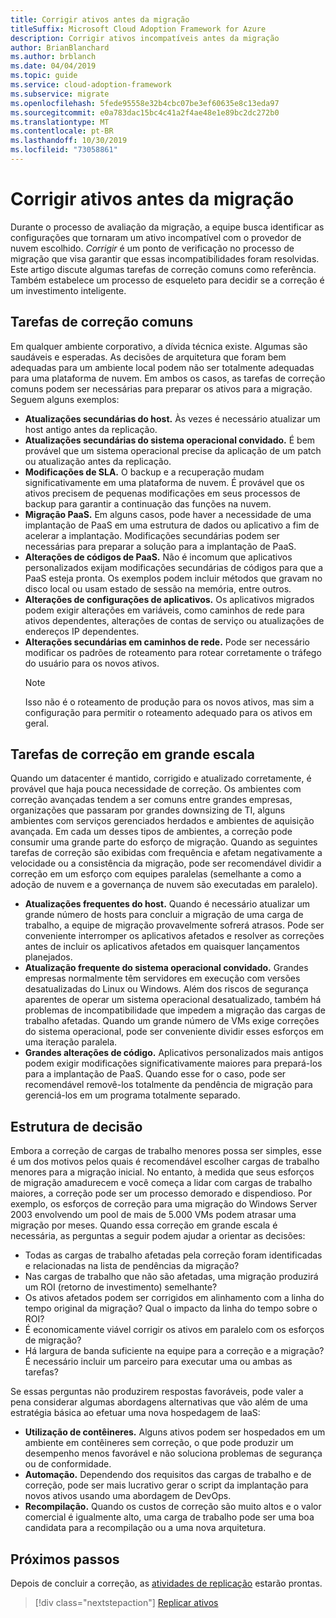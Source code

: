 ```yaml
---
title: Corrigir ativos antes da migração
titleSuffix: Microsoft Cloud Adoption Framework for Azure
description: Corrigir ativos incompatíveis antes da migração
author: BrianBlanchard
ms.author: brblanch
ms.date: 04/04/2019
ms.topic: guide
ms.service: cloud-adoption-framework
ms.subservice: migrate
ms.openlocfilehash: 5fede95558e32b4cbc07be3ef60635e8c13eda97
ms.sourcegitcommit: e0a783dac15bc4c41a2f4ae48e1e89bc2dc272b0
ms.translationtype: MT
ms.contentlocale: pt-BR
ms.lasthandoff: 10/30/2019
ms.locfileid: "73058861"
---
```

# <a name="remediate-assets-prior-to-migration"></a>Corrigir ativos antes da migração

Durante o processo de avaliação da migração, a equipe busca identificar as configurações que tornaram um ativo incompatível com o provedor de nuvem escolhido. *Corrigir* é um ponto de verificação no processo de migração que visa garantir que essas incompatibilidades foram resolvidas. Este artigo discute algumas tarefas de correção comuns como referência. Também estabelece um processo de esqueleto para decidir se a correção é um investimento inteligente.

## <a name="common-remediation-tasks"></a>Tarefas de correção comuns

Em qualquer ambiente corporativo, a dívida técnica existe. Algumas são saudáveis e esperadas. As decisões de arquitetura que foram bem adequadas para um ambiente local podem não ser totalmente adequadas para uma plataforma de nuvem. Em ambos os casos, as tarefas de correção comuns podem ser necessárias para preparar os ativos para a migração. Seguem alguns exemplos:

- **Atualizações secundárias do host.** Às vezes é necessário atualizar um host antigo antes da replicação.
- **Atualizações secundárias do sistema operacional convidado.** É bem provável que um sistema operacional precise da aplicação de um patch ou atualização antes da replicação.
- **Modificações de SLA.** O backup e a recuperação mudam significativamente em uma plataforma de nuvem. É provável que os ativos precisem de pequenas modificações em seus processos de backup para garantir a continuação das funções na nuvem.
- **Migração PaaS.** Em alguns casos, pode haver a necessidade de uma implantação de PaaS em uma estrutura de dados ou aplicativo a fim de acelerar a implantação. Modificações secundárias podem ser necessárias para preparar a solução para a implantação de PaaS.
- **Alterações de códigos de PaaS.** Não é incomum que aplicativos personalizados exijam modificações secundárias de códigos para que a PaaS esteja pronta. Os exemplos podem incluir métodos que gravam no disco local ou usam estado de sessão na memória, entre outros.
- **Alterações de configurações de aplicativos.** Os aplicativos migrados podem exigir alterações em variáveis, como caminhos de rede para ativos dependentes, alterações de contas de serviço ou atualizações de endereços IP dependentes.
- **Alterações secundárias em caminhos de rede.** Pode ser necessário modificar os padrões de roteamento para rotear corretamente o tráfego do usuário para os novos ativos.
    > [!NOTE]
    > Isso não é o roteamento de produção para os novos ativos, mas sim a configuração para permitir o roteamento adequado para os ativos em geral.

## <a name="large-scale-remediation-tasks"></a>Tarefas de correção em grande escala

Quando um datacenter é mantido, corrigido e atualizado corretamente, é provável que haja pouca necessidade de correção. Os ambientes com correção avançadas tendem a ser comuns entre grandes empresas, organizações que passaram por grandes downsizing de TI, alguns ambientes com serviços gerenciados herdados e ambientes de aquisição avançada. Em cada um desses tipos de ambientes, a correção pode consumir uma grande parte do esforço de migração. Quando as seguintes tarefas de correção são exibidas com frequência e afetam negativamente a velocidade ou a consistência da migração, pode ser recomendável dividir a correção em um esforço com equipes paralelas (semelhante a como a adoção de nuvem e a governança de nuvem são executadas em paralelo).

- **Atualizações frequentes do host.** Quando é necessário atualizar um grande número de hosts para concluir a migração de uma carga de trabalho, a equipe de migração provavelmente sofrerá atrasos. Pode ser conveniente interromper os aplicativos afetados e resolver as correções antes de incluir os aplicativos afetados em quaisquer lançamentos planejados.
- **Atualização frequente do sistema operacional convidado.** Grandes empresas normalmente têm servidores em execução com versões desatualizadas do Linux ou Windows. Além dos riscos de segurança aparentes de operar um sistema operacional desatualizado, também há problemas de incompatibilidade que impedem a migração das cargas de trabalho afetadas. Quando um grande número de VMs exige correções do sistema operacional, pode ser conveniente dividir esses esforços em uma iteração paralela.
- **Grandes alterações de código.** Aplicativos personalizados mais antigos podem exigir modificações significativamente maiores para prepará-los para a implantação de PaaS. Quando esse for o caso, pode ser recomendável removê-los totalmente da pendência de migração para gerenciá-los em um programa totalmente separado.

## <a name="decision-framework"></a>Estrutura de decisão

Embora a correção de cargas de trabalho menores possa ser simples, esse é um dos motivos pelos quais é recomendável escolher cargas de trabalho menores para a migração inicial. No entanto, à medida que seus esforços de migração amadurecem e você começa a lidar com cargas de trabalho maiores, a correção pode ser um processo demorado e dispendioso. Por exemplo, os esforços de correção para uma migração do Windows Server 2003 envolvendo um pool de mais de 5.000 VMs podem atrasar uma migração por meses. Quando essa correção em grande escala é necessária, as perguntas a seguir podem ajudar a orientar as decisões:

- Todas as cargas de trabalho afetadas pela correção foram identificadas e relacionadas na lista de pendências da migração?
- Nas cargas de trabalho que não são afetadas, uma migração produzirá um ROI (retorno de investimento) semelhante?
- Os ativos afetados podem ser corrigidos em alinhamento com a linha do tempo original da migração? Qual o impacto da linha do tempo sobre o ROI?
- É economicamente viável corrigir os ativos em paralelo com os esforços de migração?
- Há largura de banda suficiente na equipe para a correção e a migração? É necessário incluir um parceiro para executar uma ou ambas as tarefas?

Se essas perguntas não produzirem respostas favoráveis, pode valer a pena considerar algumas abordagens alternativas que vão além de uma estratégia básica ao efetuar uma nova hospedagem de IaaS:

- **Utilização de contêineres.** Alguns ativos podem ser hospedados em um ambiente em contêineres sem correção, o que pode produzir um desempenho menos favorável e não soluciona problemas de segurança ou de conformidade.
- **Automação.** Dependendo dos requisitos das cargas de trabalho e de correção, pode ser mais lucrativo gerar o script da implantação para novos ativos usando uma abordagem de DevOps.
- **Recompilação.** Quando os custos de correção são muito altos e o valor comercial é igualmente alto, uma carga de trabalho pode ser uma boa candidata para a recompilação ou a uma nova arquitetura.

## <a name="next-steps"></a>Próximos passos

Depois de concluir a correção, as [atividades de replicação](./replicate.md) estarão prontas.

> [!div class="nextstepaction"]
> [Replicar ativos](./replicate.md)
